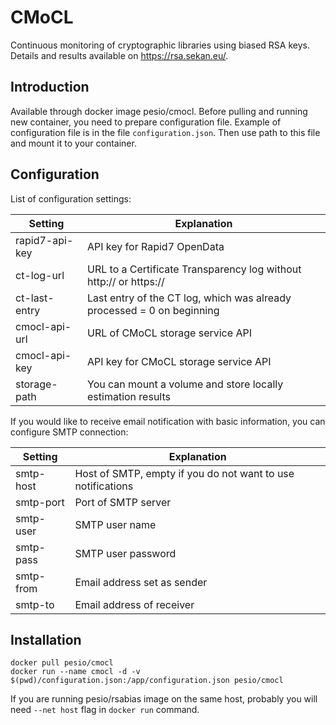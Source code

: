 # CMoCL
Continuous monitoring of cryptographic libraries using biased RSA keys.
Details and results available on https://rsa.sekan.eu/.

Introduction
-----

Available through docker image pesio/cmocl. Before pulling and running new container,
you need to prepare configuration file. Example of configuration file is in the file
`configuration.json`. Then use path to this file and mount it to your container.

Configuration
-----

List of configuration settings:

| Setting        | Explanation                                                            |
|----------------|------------------------------------------------------------------------|
| rapid7-api-key | API key for Rapid7 OpenData                                            |
| ct-log-url     | URL to a Certificate Transparency log without http:// or https://      |
| ct-last-entry  | Last entry of the CT log, which was already processed = 0 on beginning |
| cmocl-api-url  | URL of CMoCL storage service API                                       |
| cmocl-api-key  | API key for CMoCL storage service API                                  |
| storage-path   | You can mount a volume and store locally estimation results            |

If you would like to receive email notification with basic information, you can configure SMTP connection:

| Setting        | Explanation                                                 |
|----------------|-------------------------------------------------------------|
| smtp-host      | Host of SMTP, empty if you do not want to use notifications |
| smtp-port      | Port of SMTP server                                         |
| smtp-user      | SMTP user name                                              |
| smtp-pass      | SMTP user password                                          |
| smtp-from      | Email address set as sender                                 |
| smtp-to        | Email address of receiver                                   |

Installation
-----

```
docker pull pesio/cmocl
docker run --name cmocl -d -v $(pwd)/configuration.json:/app/configuration.json pesio/cmocl
```

If you are running pesio/rsabias image on the same host, probably you will need `--net host` 
flag in `docker run` command.

